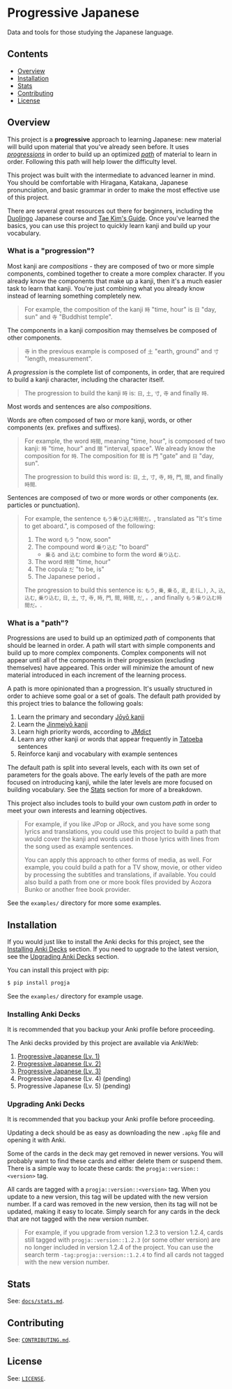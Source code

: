 # Progressive Japanese

Data and tools for those studying the Japanese language.

## Contents

- [Overview](#overview)
- [Installation](#installation)
- [Stats](#stats)
- [Contributing](#contributing)
- [License](#license)

## Overview

This project is a **progressive** approach to learning Japanese: new material
will build upon material that you've already seen before. It uses
*[progressions]* in order to build up an optimized *[path]* of material to learn
in order. Following this path will help lower the difficulty level.

This project was built with the intermediate to advanced learner in mind. You
should be comfortable with Hiragana, Katakana, Japanese pronunciation, and basic
grammar in order to make the most effective use of this project.

There are several great resources out there for beginners, including the
[Duolingo] Japanese course and [Tae Kim's Guide]. Once you've learned the
basics, you can use this project to quickly learn kanji and build up your
vocabulary.

### What is a "progression"?

Most kanji are *compositions* - they are composed of two or more simple
components, combined together to create a more complex character. If you already
know the components that make up a kanji, then it's a much easier task to learn
that kanji. You're just combining what you already know instead of learning
something completely new.

> For example, the composition of the kanji `時` "time, hour" is `日`
> "day, sun" and `寺` "Buddhist temple".

The components in a kanji composition may themselves be composed of other
components.

> `寺` in the previous example is composed of `土` "earth, ground" and `寸`
> "length, measurement".

A *progression* is the complete list of components, in order, that are required
to build a kanji character, including the character itself.

> The progression to build the kanji `時` is: `日`, `土`, `寸`, `寺` and finally
> `時`.

Most words and sentences are also *compositions*.

Words are often composed of two or more kanji, words, or other components (ex.
prefixes and suffixes).

> For example, the word `時間`, meaning "time, hour", is composed of two kanji:
> `時` "time, hour" and `間` "interval, space". We already know the composition
> for `時`. The composition for `間` is `門` "gate" and `日` "day, sun".
>
> The progression to build this word is: `日`, `土`, `寸`, `寺`, `時`, `門`, `間`,
> and finally `時間`.

Sentences are composed of two or more words or other components (ex. particles
or punctuation).

> For example, the sentence `もう乗り込む時間だ。`, translated as "It's time to get
> aboard.", is composed of the following:
> 1. The word `もう` "now, soon"
> 2. The compound word `乗り込む` "to board"
>    - `乗る` and `込む` combine to form the word `乗り込む`.
> 3. The word `時間` "time, hour"
> 4. The copula `だ` "to be, is"
> 5. The Japanese period `。`
>
> The progression to build this sentence is: `もう`, `乗`, `乗る`, `辵`, `辵(⻍)`,
> `入`, `込`, `込む`, `乗り込む`, `日`, `土`, `寸`, `寺`, `時`, `門`, `間`, `時間`,
> `だ`, `。`, and finally `もう乗り込む時間だ。`.

### What is a "path"?

Progressions are used to build up an optimized *path* of components that should
be learned in order. A path will start with simple components and build up to
more complex components. Complex components will not appear until all of the
components in their progression (excluding themselves) have appeared. This order
will minimize the amount of new material introduced in each increment of the
learning process.

A path is more opinionated than a progression. It's usually structured in order
to achieve some goal or a set of goals. The default path provided by this
project tries to balance the following goals:

1. Learn the primary and secondary [Jōyō kanji]
2. Learn the [Jinmeiyō kanji]
3. Learn high priority words, according to [JMdict]
4. Learn any other kanji or words that appear frequently in [Tatoeba] sentences
5. Reinforce kanji and vocabulary with example sentences

The default path is split into several levels, each with its own set of
parameters for the goals above. The early levels of the path are more focused on
introducing kanji, while the later levels are more focused on building
vocabulary. See the [Stats] section for more of a breakdown.

This project also includes tools to build your own custom *path* in order to
meet your own interests and learning objectives.

> For example, if you like JPop or JRock, and you have some song lyrics and
> translations, you could use this project to build a path that would cover the
> kanji and words used in those lyrics with lines from the song used as example
> sentences.
>
> You can apply this approach to other forms of media, as well. For example, you
> could build a path for a TV show, movie, or other video by processing the
> subtitles and translations, if available. You could also build a path from one
> or more book files provided by Aozora Bunko or another free book provider.

See the `examples/` directory for more some examples.

## Installation

If you would just like to install the Anki decks for this project, see the
[Installing Anki Decks] section. If you need to upgrade to the latest version,
see the [Upgrading Anki Decks] section.

You can install this project with pip:
```sh
$ pip install progja
```

See the `examples/` directory for example usage.

### Installing Anki Decks

It is recommended that you backup your Anki profile before proceeding.

The Anki decks provided by this project are available via AnkiWeb:
1. [Progressive Japanese (Lv. 1)](https://ankiweb.net/shared/info/1475570445)
2. [Progressive Japanese (Lv. 2)](https://ankiweb.net/shared/info/1622728973)
3. [Progressive Japanese (Lv. 3)](https://ankiweb.net/shared/info/188104618)
4. Progressive Japanese (Lv. 4) (pending)
5. Progressive Japanese (Lv. 5) (pending)

### Upgrading Anki Decks

It is recommended that you backup your Anki profile before proceeding.

Updating a deck should be as easy as downloading the new `.apkg` file and
opening it with Anki.

Some of the cards in the deck may get removed in newer versions. You will
probably want to find these cards and either delete them or suspend them. There
is a simple way to locate these cards: the `progja::version::<version>` tag.

All cards are tagged with a `progja::version::<version>` tag. When you update to
a new version, this tag will be updated with the new version number. If a card
was removed in the new version, then its tag will not be updated, making it easy
to locate. Simply search for any cards in the deck that are not tagged with the
new version number.

> For example, if you upgrade from version 1.2.3 to version 1.2.4, cards still
> tagged with `progja::version::1.2.3` (or some other version) are no longer
> included in version 1.2.4 of the project. You can use the search term
> `-tag:progja::version::1.2.4` to find all cards not tagged with the new
> version number.

## Stats

See: [`docs/stats.md`].

## Contributing

See: [`CONTRIBUTING.md`].

## License

See: [`LICENSE`].


<!-- links -->

[`CONTRIBUTING.md`]: CONTRIBUTING.md
[`LICENSE`]: LICENSE
[`docs/stats.md`]: docs/stats.md

[Installing Anki Decks]: #installing-anki-decks
[path]: #what-is-a-path
[progressions]: #what-is-a-progression
[Stats]: #stats
[Upgrading Anki Decks]: #upgrading-anki-decks

[Duolingo]: https://www.duolingo.com/
[Jinmeiyō kanji]: https://en.wikipedia.org/wiki/Jinmeiy%C5%8D_kanji
[JMdict]: https://www.edrdg.org/jmdict/j_jmdict.html
[Jōyō kanji]: https://en.wikipedia.org/wiki/J%C5%8Dy%C5%8D_kanji
[Tae Kim's Guide]: https://guidetojapanese.org/learn/complete/
[Tatoeba]: https://tatoeba.org
